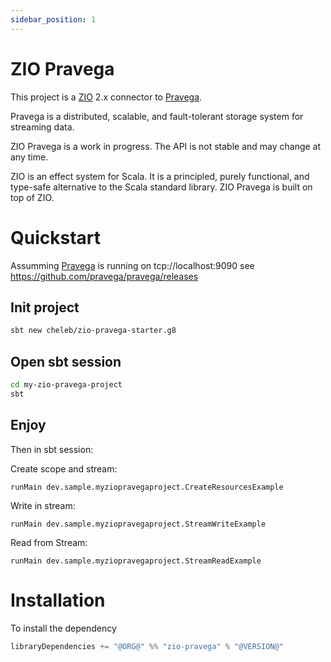 ```yaml
---
sidebar_position: 1
---
```

# ZIO Pravega

This project is a [ZIO](https://zio.dev) 2.x connector to [Pravega](https://pravega.io). 

Pravega is a distributed, scalable, and fault-tolerant storage system for streaming data.

ZIO Pravega is a work in progress. The API is not stable and may change at any time.

ZIO is an effect system for Scala. It is a principled, purely functional, and type-safe alternative to the Scala standard library. ZIO Pravega is built on top of ZIO.


# Quickstart 

Assumming [Pravega](https://pravega.io) is running on tcp://localhost:9090 see https://github.com/pravega/pravega/releases
## Init project
```bash
sbt new cheleb/zio-pravega-starter.g8
```

## Open sbt session

```bash
cd my-zio-pravega-project
sbt
```

## Enjoy

Then in sbt session:

Create scope and stream:

```sbtshell
runMain dev.sample.myziopravegaproject.CreateResourcesExample
```

Write in stream:

```sbtshell
runMain dev.sample.myziopravegaproject.StreamWriteExample
```

Read from Stream:

```sbtshell
runMain dev.sample.myziopravegaproject.StreamReadExample
```


# Installation

To install the dependency

```scala
libraryDependencies += "@ORG@" %% "zio-pravega" % "@VERSION@"
```

